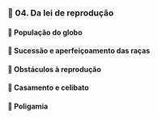 ### 📑 04. Da lei de reprodução
#### 📃 População do globo
#### 📃 Sucessão e aperfeiçoamento das raças
#### 📃 Obstáculos à reprodução
#### 📃 Casamento e celibato
#### 📃 Poligamia
